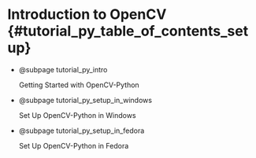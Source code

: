 Introduction to OpenCV {#tutorial_py_table_of_contents_setup}
======================

-   @subpage tutorial_py_intro

    Getting Started with
    OpenCV-Python

-   @subpage tutorial_py_setup_in_windows

    Set Up
    OpenCV-Python in Windows

-   @subpage tutorial_py_setup_in_fedora

    Set Up
    OpenCV-Python in Fedora
